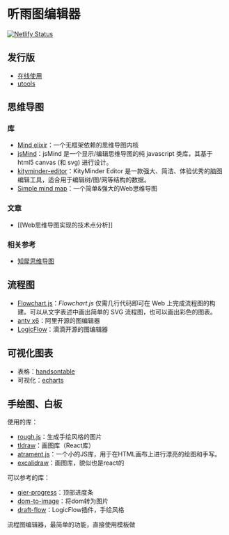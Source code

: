 # 听雨图编辑器

[![Netlify Status](https://api.netlify.com/api/v1/badges/4c3864ea-d13e-4344-a270-9c48712e02fe/deploy-status)](https://app.netlify.com/sites/rain-graph/deploys)


## 发行版

- [在线使用](https://rain-graph.netlify.app/)
- [utools](https://u.tools/)


## 思维导图

### 库

- [Mind elixir](https://github.com/ssshooter/mind-elixir-core)：一个无框架依赖的思维导图内核
- [jsMind](https://github.com/hizzgdev/jsmind)：jsMind 是一个显示/编辑思维导图的纯 javascript 类库，其基于 html5 canvas (和 svg) 进行设计。
- [kityminder-editor](https://github.com/fex-team/kityminder-editor)：KityMinder Editor 是一款强大、简洁、体验优秀的脑图编辑工具，适合用于编辑树/图/网等结构的数据。
- [Simple mind map](https://github.com/wanglin2/mind-map)：一个简单&强大的Web思维导图

### 文章

- [[Web思维导图实现的技术点分析]]

### 相关参考

- [知犀思维导图](https://www.zhixi.com/space?page=owner)
## 流程图

- [Flowchart.js](https://github.com/adrai/flowchart.js)：_Flowchart.js_ 仅需几行代码即可在 Web 上完成流程图的构建。可以从文字表述中画出简单的 SVG 流程图，也可以画出彩色的图表。
- [antv x6](https://antv-x6.gitee.io/zh)：阿里开源的图编辑器
- [LogicFlow](https://docs.logic-flow.cn/docs/#/)：滴滴开源的图编辑器


## 可视化图表

- 表格：[handsontable](https://handsontable.com/)
- 可视化：[echarts](https://echarts.apache.org/zh/index.html)

## 手绘图、白板

使用的库：

- [rough.js](https://github.com/rough-stuff/rough)：生成手绘风格的图片
- [tldraw](https://github.com/tldraw/tldraw)：画图库（React库）
- [atrament.js](https://github.com/jakubfiala/atrament.js)：一个小的JS库，用于在HTML画布上进行漂亮的绘图和手写。
- [excalidraw](https://excalidraw.com/)：画图库，貌似也是react的

可以参考的库：

- [qier-progress](https://github.com/vortesnail/qier-progress)：顶部进度条
- [dom-to-image](https://github.com/tsayen/dom-to-image)：将dom转为图片
- [draft-flow](https://github.com/towersxu/draft-flow)：LogicFlow插件，手绘风格


流程图编辑器，最简单的功能，直接使用模板做